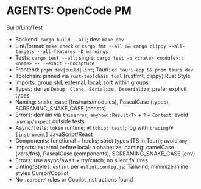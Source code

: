 # AGENTS: OpenCode PM
Build/Lint/Test
- Backend: `cargo build --all`; dev: `make dev`
- Lint/format: `make check` or `cargo fmt --all && cargo clippy --all-targets --all-features -D warnings`
- Tests: `cargo test --all`; single: `cargo test -p <crate> <module>::<name> -- --exact --nocapture`
- Frontend: `pnpm dev|build|lint`; Tauri: `cd tauri-app && pnpm tauri dev`
- Toolchain: pinned via `rust-toolchain.toml` (rustfmt, clippy)
Rust Style
- Imports: group std, external, local; sort within groups
- Types: derive `Debug, Clone, Serialize, Deserialize`; prefer explicit types
- Naming: snake_case (fns/vars/modules), PascalCase (types), SCREAMING_SNAKE_CASE (consts)
- Errors: domain via `thiserror`; `anyhow::Result<T>` + `?` + `Context`; avoid `unwrap/expect` outside tests
- Async/Tests: `tokio` runtime; `#[tokio::test]`; log with `tracing`/`#[instrument]`
JavaScript/React
- Components: functional + hooks; strict types (TS in Tauri); avoid `any`
- Imports: external before local; alphabetize; naming: camelCase (vars/fns), PascalCase (components), SCREAMING_SNAKE_CASE (env)
- Errors: use async/await + try/catch; no silent failures
- Linting/Styles: `eslint` per `eslint.config.js`; Tailwind; minimize inline styles
Cursor/Copilot
- No `.cursor/` rules or Copilot instructions found
